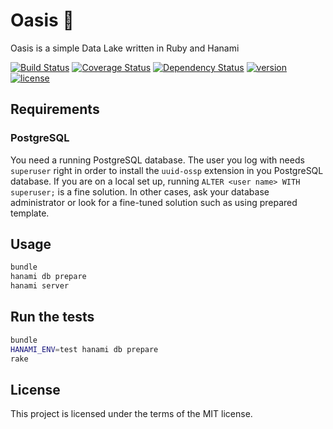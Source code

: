 # Oasis 🌴

Oasis is a simple Data Lake written in Ruby and Hanami

[![Build Status](https://travis-ci.org/toch/oasis.svg?branch=master)](https://travis-ci.org/toch/oasis)
[![Coverage Status](https://coveralls.io/repos/github/toch/oasis/badge.svg?branch=master)](https://coveralls.io/github/toch/oasis?branch=master)
[![Dependency Status](https://gemnasium.com/badges/github.com/toch/oasis.svg)](https://gemnasium.com/github.com/toch/oasis)
[![version](https://img.shields.io/badge/version-unreleased-blue.svg)](./CHANGELOG.md)
[![license](https://img.shields.io/badge/license-MIT-blue.svg)](./LICENSE.md)

## Requirements

### PostgreSQL

You need a running PostgreSQL database. The user you log with needs `superuser`
right in order to install the `uuid-ossp` extension in you PostgreSQL database.
If you are on a local set up, running `ALTER <user name> WITH superuser;` is a
fine solution. In other cases, ask your database administrator or look for
a fine-tuned solution such as using prepared template.

## Usage

```Bash
bundle
hanami db prepare
hanami server
```

## Run the tests

```Bash
bundle
HANAMI_ENV=test hanami db prepare
rake
```

## License

This project is licensed under the terms of the MIT license.
